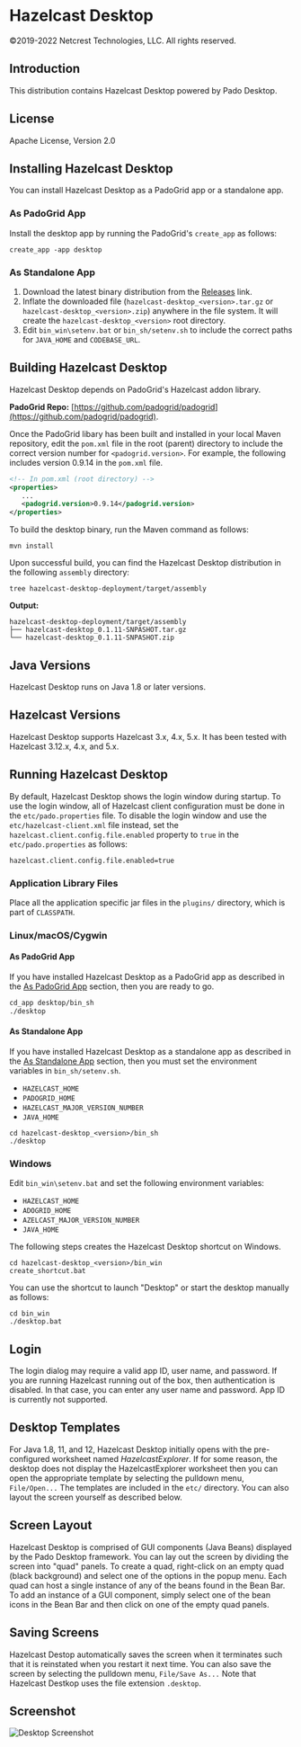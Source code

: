 # Hazelcast Desktop

©2019-2022 Netcrest Technologies, LLC. All rights reserved.

## Introduction

This distribution contains Hazelcast Desktop powered by Pado Desktop.

## License
Apache License, Version 2.0

## Installing Hazelcast Desktop

You can install Hazelcast Desktop as a PadoGrid app or a standalone app.

### As PadoGrid App

Install the desktop app by running the PadoGrid's `create_app` as follows:

```console
create_app -app desktop
```

### As Standalone App

1. Download the latest binary distribution from the [Releases](https://github.com/netcrest/hazelcast-desktop/releases) link.
2. Inflate the downloaded file (`hazelcast-desktop_<version>.tar.gz` or `hazelcast-desktop_<version>.zip`) anywhere in the file system. It will create the `hazelcast-desktop_<version>` root directory.
3. Edit `bin_win\setenv.bat` or `bin_sh/setenv.sh` to include the correct paths for `JAVA_HOME` and `CODEBASE_URL`.

## Building Hazelcast Desktop

Hazelcast Desktop depends on PadoGrid's Hazelcast addon library.

**PadoGrid Repo:** [https://github.com/padogrid/padogrid](https://github.com/padogrid/padogrid). 

Once the PadoGrid libary has been built and installed in your local Maven repository, edit the `pom.xml` file in the root (parent) directory to include the correct version number for `<padogrid.version>`. For example, the following includes version 0.9.14 in the `pom.xml` file.

```xml
<!-- In pom.xml (root directory) -->
<properties>
   ...
   <padogrid.version>0.9.14</padogrid.version>
</properties>
```

To build the desktop binary, run the Maven command as follows:

```console
mvn install
```

Upon successful build, you can find the Hazelcast Desktop distribution in the following `assembly` directory:

```console
tree hazelcast-desktop-deployment/target/assembly
```

**Output:**

```console
hazelcast-desktop-deployment/target/assembly
├── hazelcast-desktop_0.1.11-SNPASHOT.tar.gz
└── hazelcast-desktop_0.1.11-SNPASHOT.zip
```

## Java Versions

Hazelcast Desktop runs on Java 1.8 or later versions.

## Hazelcast Versions

Hazelcast Desktop supports Hazelcast 3.x, 4.x, 5.x. It has been tested with Hazelcast 3.12.x, 4.x, and 5.x.


## Running Hazelcast Desktop

By default, Hazelcast Desktop shows the login window during startup. To use the login window, all of Hazelcast client configuration must be done in the `etc/pado.properties` file. To disable the login window and use the `etc/hazelcast-client.xml` file instead, set the `hazelcast.client.config.file.enabled` property to `true` in the `etc/pado.properties` as follows:

```console
hazelcast.client.config.file.enabled=true
```

### Application Library Files

Place all the application specific jar files in the `plugins/` directory, which is part of `CLASSPATH`.

### Linux/macOS/Cygwin

#### As PadoGrid App

If you have installed Hazelcast Desktop as a PadoGrid app as described in the [As PadoGrid App](#as-padogrid-app) section, then you are ready to go.

```bash
cd_app desktop/bin_sh
./desktop
```

#### As Standalone App

If you have installed Hazelcast Desktop as a standalone app as described in the [As Standalone App](#as-standalone-app) section, then you must set the environment variables in `bin_sh/setenv.sh`.

- `HAZELCAST_HOME`
- `PADOGRID_HOME`
- `HAZELCAST_MAJOR_VERSION_NUMBER`
- `JAVA_HOME`

```console
cd hazelcast-desktop_<version>/bin_sh
./desktop
```

### Windows

Edit `bin_win\setenv.bat` and set the following environment variables:

- `HAZELCAST_HOME`
- `ADOGRID_HOME`
- `AZELCAST_MAJOR_VERSION_NUMBER`
- `JAVA_HOME`

The following steps creates the Hazelcast Desktop shortcut on Windows.

```console
cd hazelcast-desktop_<version>/bin_win
create_shortcut.bat
```

You can use the shortcut to launch "Desktop" or start the desktop manually as follows:

```console
cd bin_win
./desktop.bat
```

## Login

The login dialog may require a valid app ID, user name, and password. If you are running Hazelcast running out of the box, then authentication is disabled. In that case, you can enter any user name and password. App ID is currently not supported.


## Desktop Templates

For Java 1.8, 11, and 12, Hazelcast Desktop initially opens with the pre-configured worksheet named *HazelcastExplorer*. If for some reason, the desktop does not display the HazelcastExplorer worksheet then you can open the appropriate template by selecting the pulldown menu, `File/Open...` The templates are included in the `etc/` directory. You can also layout the screen yourself as described below.

## Screen Layout

Hazelcast Desktop is comprised of GUI components (Java Beans) displayed by the Pado Desktop framework. You can lay out the screen by dividing the screen into "quad" panels. To create a quad, right-click on an empty quad (black background) and select one of the options in the popup menu. Each quad can host a single instance of any of the beans found in the Bean Bar. To add an instance of a GUI component, simply select one of the bean icons in the Bean Bar and then click on one of the empty quad panels.

## Saving Screens

Hazelcast Destop automatically saves the screen when it terminates such that it is reinstated when you restart it next time. You can also save the screen by selecting the pulldown menu, `File/Save As...` Note that Hazelcast Destkop uses the file extension `.desktop`.

## Screenshot

![Desktop Screenshot](https://github.com/padogrid/padogrid/raw/develop/images/desktop-screenshot.png)
